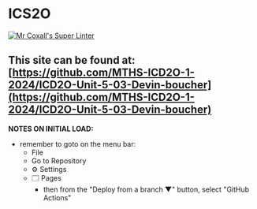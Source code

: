 # ICS2O

[![Mr Coxall's Super Linter](https://github.com/MTHS-ICD2O-1-2024/ICD2O-Unit-5-03-Devin-boucher/workflows/Mr%20Coxall's%20Super%20Linter/badge.svg)](https://github.com/MTHS-ICD2O-1-2024/ICD2O-Unit-5-03-Devin-boucher/actions)

This site can be found at: [https://github.com/MTHS-ICD2O-1-2024/ICD2O-Unit-5-03-Devin-boucher](https://github.com/MTHS-ICD2O-1-2024/ICD2O-Unit-5-03-Devin-boucher)
---

**NOTES ON INITIAL LOAD:**
- remember to goto on the menu bar:
  - File
  - Go to Repository
  - ⚙ Settings
  - 🗔 Pages
    - then from the "Deploy from a branch ▼" button, select "GitHub Actions"
